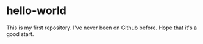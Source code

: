 # hello-world
This is my first repository.
I've never been on Github before. Hope that it's a good start.
